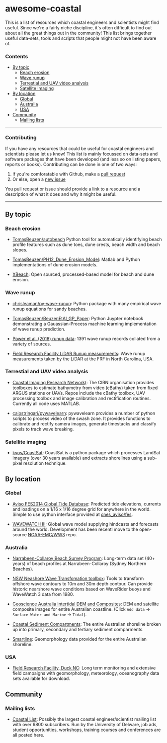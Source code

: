 # awesome-coastal
This is a list of resources which coastal engineers and scientists might find useful.
Since we're a fairly niche discipline, it's often difficult to find out about all the
great things out in the community! This list brings together useful data-sets, tools and
scripts that people might not have been aware of.


### Contents
  - [By topic](#by-topic)
    - [Beach erosion](#beach-erosion)
    - [Wave runup](#wave-runup)
    - [Terrestial and UAV video analysis](#terrestial-and-uav-video-analysis)
    - [Satellite imaging](#satellite-imaging)
  - [By location](#by-location)
    - [Global](#global)
    - [Australia](#australia)
    - [USA](#usa)
  - [Community](#community)
    - [Mailing lists](#mailing-lists)

----

### Contributing
If you have any resources that could be useful for coastal engineers and scientists
please let us know! This list is mainly focussed on data-sets and software packages that
have been developed (and less so on listing papers, reports or books). Contributing can
be done in one of two ways:

1. If you're comforatable with Github, make a [pull
   request](https://github.com/chrisleaman/awesome-coastal/pulls)
2. Or else, open a [new issue](https://github.com/chrisleaman/awesome-coastal/issues)

You pull request or issue should provide a link to a resource and a description of what
it does and why it might be useful.

----

## By topic

### Beach erosion
- [TomasBeuzen/autobeach][autobeach] Python tool for
  automatically identifying beach profile features such as dune toes, dune crests, beach
  width and beach slopes.
- [TomasBeuzen/PH12_Dune_Erosion_Model][ph12]:
  Matlab and Python implementations of dune erosion models.
- [XBeach][xbeach]: Open sourced, processed-based model for beach and dune erosion.

  [autobeach]: https://github.com/TomasBeuzen/PH12_Dune_Erosion_Model
  [ph12]: https://github.com/TomasBeuzen/PH12_Dune_Erosion_Model
  [xbeach]: https://oss.deltares.nl/web/xbeach/

### Wave runup
- [chrisleaman/py-wave-runup][pywaverunup]: Python package with many empirical wave
  runup equations for sandy beaches.
- [TomasBeuzen/BeuzenEtAl_GP_Paper][gaus-process]: Python Juypter notebook demonstrating
  a Gauassian-Process machine learning implementation of wave runup prediction.
- [Power et al. (2018) runup data][power]: 1391 wave runup records collated from a
  variety of sources.
- [Field Research Facility LiDAR Runup measurements][frf]: Wave runup measurements taken
  by the LiDAR at the FRF in North Carolina, USA.

  [power]: https://www.sciencedirect.com/science/article/pii/S0378383918302552
  [frf]: https://frfdataportal.erdc.dren.mil/
  [pywaverunup]: https://github.com/chrisleaman/py-wave-runup
  [gaus-process]: https://github.com/TomasBeuzen/BeuzenEtAl_GP_Paper

### Terrestial and UAV video analysis
- [Coastal Imaging Research Network][cirn](: The CIRN organisation provides toolboxes to
  estimate bathymetry from video (cBathy) taken from fixed ARGUS stations or UAVs. Repos
  include the cBathy toolbox, UAV processing toolbox and image calibration and
  rectification routines. Currently all code uses MATLAB.
- [caiostringari/pywavelearn][pywavelearn]: pywavelearn provides a number of python
  scripts to process video of the swash zone. It provides functions to calibrate and
  rectify camera images, generate timestacks and classify pixels to track wave breaking.

  [cirn]: https://github.com/Coastal-Imaging-Research-Network
  [pywavelearn]: https://oss.deltares.nl/web/xbeach/


### Satellite imaging
- [kvos/CoastSat][coastsat]: CoastSat is a python package which
  processes LandSat imagery (over 30 years available) and extracts shorelines using a
  sub-pixel resolution technique.

  [coastsat]: https://github.com/kvos/CoastSat


## By location

### Global
- [Aviso FES2014 Global Tide Database][aviso]: Predicted tide elevations, currents and
  loadings on a 1/16 x 1/16 degree grid for anywhere in the world. Simple to use python
  interface provided at [cnes_aviso/fes][aviso-fes].
- [WAVEWATCH III][ww3]: Global wave model supplying hindcasts and forecasts around the
  world. Development has been recentl move to the open-source [NOAA-EMC/WW3][ww3-github]
  repo.

  [aviso]: https://www.aviso.altimetry.fr/en/data/products/auxiliary-products/global-tide-fes.html
  [aviso-fes]: https://bitbucket.org/cnes_aviso/fes/src/master/
  [ww3]: https://polar.ncep.noaa.gov/waves/
  [ww3-github]: https://github.com/NOAA-EMC/WW3

### Australia
- [Narrabeen-Collaroy Beach Survey Program][narrabeen]: Long-term data set (40+ years)
  of beach profiles at Narrabeen-Collaroy (Sydney Northern Beaches).
- [NSW Neashore Wave Transfomation toolbox][nsw-nearshore]: Tools to transform offshore
  wave contours to 10m and 30m depth contour. Can provide historic nearshore wave
  conditions based on WaveRider buoys and WaveWatch 3 data from 1980.
- [Geoscience Australia Intertidal DEM and Composites][intertidal-dem]: DEM and
  satellite composite images for entire Australian coastline. (Click `Add data` ->
  `Surface Water and Marine` -> `Tidal`).
- [Coastal Sediment Compartments][sediment-compartments]: The entire Australian
  shoreline broken up into primary, secondary and tertiary sediment comparments.
- [Smartline][smartline]: Geomorphology data provided for the entire Australian
  shoreline.

  [narrabeen]: http://narrabeen.wrl.unsw.edu.au/
  [nsw-nearshore]: http://www.nswaves.com.au/help_toolbox.php
  [intertidal-dem]: https://nationalmap.gov.au/
  [sediment-compartments]: https://ecat.ga.gov.au/geonetwork/srv/eng/catalog.search#/metadata/87838
  [smartline]: https://ecat.ga.gov.au/geonetwork/srv/eng/catalog.search#/metadata/104160

### USA
- [Field Research Facility, Duck NC][frf]: Long term monitoring and extensive field
  campaigns with geomorphology, meteorology, oceanography data sets available for
  download.

  [frf]: https://frfdataportal.erdc.dren.mil/


## Community

### Mailing lists
- [Coastal List][coastal-list]:
  Possibly the largest coastal engineer/scientist mailing list with over 6800
  subscribers. Run by the University of Delware, job ads, student opportunities,
  workshops, training courses and conferences are all posted here.

  [coastal-list]: https://groups.google.com/a/udel.edu/forum/#!categories/coastal_list
